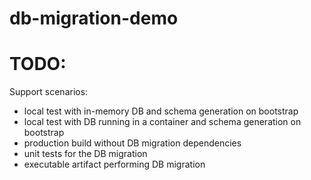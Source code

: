 # db-migration-demo

# TODO:
Support scenarios:
* local test with in-memory DB and schema generation on bootstrap
* local test with DB running in a container and schema generation on bootstrap
* production build without DB migration dependencies
* unit tests for the DB migration 
* executable artifact performing DB migration
